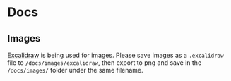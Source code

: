 # Docs

## Images

[Excalidraw](https://excalidraw.com) is being used for images.
Please save images as a `.excalidraw` file to `/docs/images/excalidraw`,
then export to png and save in the `/docs/images/`
folder under the same filename.


